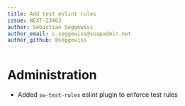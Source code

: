 ```yaml
---
title: Add test eslint rules
issue: NEXT-23463
author: Sebastian Seggewiss
author_email: s.seggewiss@snapadmin.net
author_github: @seggewiss
---
```

# Administration
* Added `sw-test-rules` eslint plugin to enforce test rules
